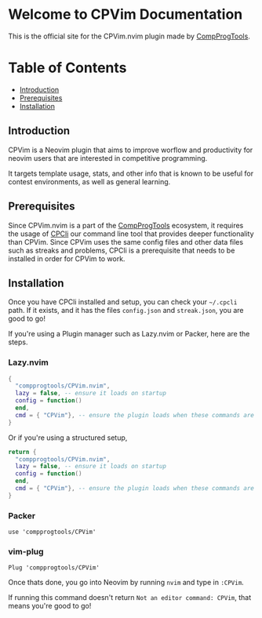 # Welcome to CPVim Documentation

This is the official site for the CPVim.nvim plugin made by [CompProgTools](https://github.com/compprogtools).

# Table of Contents
- [Introduction](#introduction)
- [Prerequisites](#prerequisites)
- [Installation](#installation)

## Introduction

CPVim is a Neovim plugin that aims to improve worflow and productivity for neovim users that are interested in competitive programming.

It targets template usage, stats, and other info that is known to be useful for contest environments, as well as general learning.

## Prerequisites

Since CPVim.nvim is a part of the [CompProgTools](https://github.com/compprogtools) ecosystem, it requires the usage of [CPCli](https://github.com/compprogtools/cpcli) our command line tool that provides deeper functionality than CPVim. Since CPVim uses the same config files and other data files such as streaks and problems, CPCli is a prerequisite that needs to be installed in order for CPVim to work.

## Installation

Once you have CPCli installed and setup, you can check your `~/.cpcli` path. If it exists, and it has the files `config.json` and `streak.json`, you are good to go!

If you're using a Plugin manager such as Lazy.nvim or Packer, here are the steps.

### Lazy.nvim

```lua
{
  "compprogtools/CPVim.nvim",
  lazy = false, -- ensure it loads on startup
  config = function()
  end,
  cmd = { "CPVim"}, -- ensure the plugin loads when these commands are used
}
```

Or if you're using a structured setup,

```lua
return {
  "compprogtools/CPVim.nvim",
  lazy = false, -- ensure it loads on startup
  config = function()
  end,
  cmd = { "CPVim"}, -- ensure the plugin loads when these commands are used
}
```

### Packer

`use 'compprogtools/CPVim'`

### vim-plug

`Plug 'compprogtools/CPVim'`


Once thats done, you go into Neovim by running `nvim` and type in `:CPVim`.

If running this command doesn't return `Not an editor command: CPVim`, that means you're good to go!